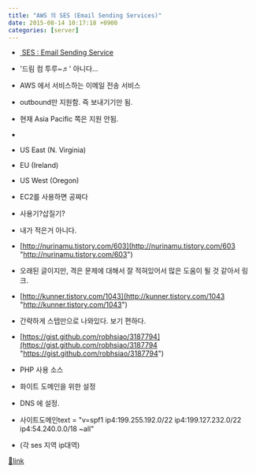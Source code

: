```yaml
---
title: "AWS 의 SES (Email Sending Services)"
date: 2015-08-14 10:17:18 +0900
categories: [server]
---
```


- [ SES : Email Sending Service](http://console.aws.amazon.com/ses/home?region=ap-northeast-1 " SES : Email Sending Service")
- '드림 컴 투루~♬' 아니다...
- AWS 에서 서비스하는 이메일 전송 서비스
- outbound만 지원함. 즉 보내기기만 됨.
- 현재 Asia Pacific 쪽은 지원 안됨.
- 
- US East (N. Virginia)
- EU (Ireland)
- US West (Oregon)

- EC2를 사용하면 공짜다

- 사용기?삽질기?
- 내가 적은거 아니다.
- [http://nurinamu.tistory.com/603](http://nurinamu.tistory.com/603 "http://nurinamu.tistory.com/603")
- 오래된 글이지만, 격은 문제에 대해서 잘 적혀있어서 많은 도움이 될 것 같아서 링크.

- [http://kunner.tistory.com/1043](http://kunner.tistory.com/1043 "http://kunner.tistory.com/1043")
- 간략하게 스텝만으로 나와있다. 보기 편하다.

- [https://gist.github.com/robhsiao/3187794](https://gist.github.com/robhsiao/3187794 "https://gist.github.com/robhsiao/3187794")
- PHP 사용 소스


- 화이트 도메인을 위한 설정
- DNS 에 설정.
- 사이트도메인text = "v=spf1 ip4:199.255.192.0/22 ip4:199.127.232.0/22 ip4:54.240.0.0/18 ~all"
- (각 ses 지역 ip대역)


  
  



[🔗link](http://www.mins01.com/mh/tech/read/960)